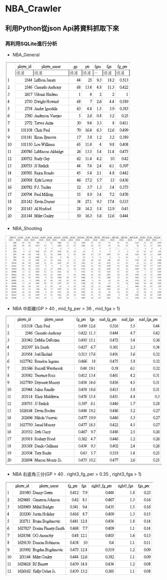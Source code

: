 # NBA_Crawler
## 利用Python從json Api將資料抓取下來
### 再利用SQLite進行分析

* NBA_General

![image](https://github.com/YuXiangWa/NBA_Crawler/blob/main/NBA_General.PNG)

* NBA_Shooting

![image](https://github.com/YuXiangWa/NBA_Crawler/blob/main/NBA_Shooting.PNG)

* NBA 中距離(GP > 40 , mid_fg_per > 36 , mid_fga > 1)

![image](https://github.com/YuXiangWa/NBA_Crawler/blob/main/NBA_Mid.PNG)

* NBA 右底角三分(GP > 40 . right3_fg_per > 0.35 , right3_fga > 1)

![image](https://github.com/YuXiangWa/NBA_Crawler/blob/main/NBA_Right3.PNG)
